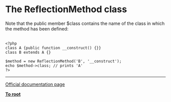 # The ReflectionMethod class



Note that the public member $class contains the name of the class in which the method has been defined:<br><br>

```
<?php
class A {public function __construct() {}}
class B extends A {}

$method = new ReflectionMethod('B', '__construct');
echo $method->class; // prints 'A'
?>
```
  

---

[Official documentation page](https://www.php.net/manual/en/class.reflectionmethod.php)

**[To root](/README.md)**